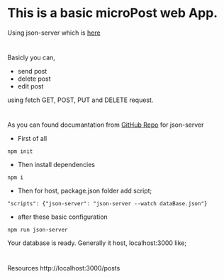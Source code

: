 # This is a basic microPost web App.

Using json-server which is [here](https://github.com/typicode/json-server)

#

Basicly you can,

- send post
- delete post
- edit post

using fetch GET, POST, PUT and DELETE request.

#

As you can found documantation from [GitHub Repo](https://github.com/typicode/json-server) for json-server

- First of all

```
npm init
```

- Then install dependencies

```
npm i
```

- Then for host, package.json folder add script;

```
"scripts": {"json-server": "json-server --watch dataBase.json"}
```

- after these basic configuration

```
npm run json-server
```

Your database is ready.
Generally it host, localhost:3000 like;

#

Resources
http://localhost:3000/posts

#
